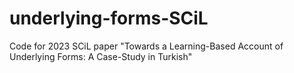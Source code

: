 # underlying-forms-SCiL
Code for 2023 SCiL paper "Towards a Learning-Based Account of Underlying Forms: A Case-Study in Turkish"
